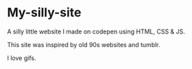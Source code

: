 # My-silly-site

A silly little website I made on codepen using HTML, CSS & JS. 

This site was inspired by old 90s websites and tumblr.

I love gifs. 

